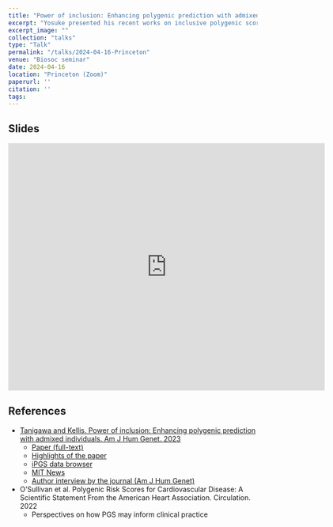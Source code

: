```yaml
---
title: "Power of inclusion: Enhancing polygenic prediction with admixed individuals"
excerpt: "Yosuke presented his recent works on inclusive polygenic score (iPGS) at Biosoc seminar at Princeton University."
excerpt_image: ""
collection: "talks"
type: "Talk"
permalink: "/talks/2024-04-16-Princeton"
venue: "Biosoc seminar"
date: 2024-04-16
location: "Princeton (Zoom)"
paperurl: ''
citation: ''
tags:
---
```



## Slides

<iframe src="https://docs.google.com/presentation/d/e/2PACX-1vRVnmNEH-S8iukG5qLO65E8K9RRq7ql5xAl1hj14rDDjuc9HGbuh6wxvBGgZFS23evp2LLcLI5UtUPY/embed?start=false&loop=false&delayms=3000" frameborder="0" width="640" height="500" allowfullscreen="true" mozallowfullscreen="true" webkitallowfullscreen="true"></iframe>

## References

- [Tanigawa and Kellis. Power of inclusion: Enhancing polygenic prediction with admixed individuals. Am J Hum Genet. 2023](/publication/2023-10-26-ipgs)
  - [Paper (full-text)](https://doi.org/10.1016/j.ajhg.2023.09.013)
  - [Highlights of the paper](/publication/2023-10-26-ipgs)
  - [iPGS data browser](https://ipgs.mit.edu)
  - [MIT News](https://news.mit.edu/2023/making-genetic-prediction-models-more-inclusive-1026)
  - [Author interview by the journal (Am J Hum Genet)](https://www.ashg.org/careers-learning/career-interviews/inside-ajhg-with-yosuke-tanigawa/)
- O’Sullivan et al. Polygenic Risk Scores for Cardiovascular Disease: A Scientific Statement From the American Heart Association. Circulation. 2022
  - Perspectives on how PGS may inform clinical practice
